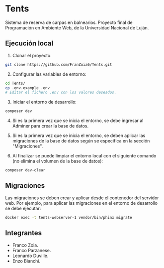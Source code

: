# Tents

Sistema de reserva de carpas en balnearios. Proyecto final de Programación en Ambiente Web, de la Universidad Nacional de Luján.

## Ejecución local

1. Clonar el proyecto:
```bash
git clone https://github.com/FranZoia6/Tents.git
```

2. Configurar las variables de entorno:
```bash
cd Tents/
cp .env.example .env
# Editar el fichero .env con los valores deseados.
```

3. Iniciar el entorno de desarrollo:
```bash
composer dev
```

4. Si es la primera vez que se inicia el entorno, se debe ingresar al Adminer para crear la base de datos.

5. Si es la primera vez que se inicia el entorno, se deben aplicar las migraciones de la base de datos según se especifica en la sección "Migraciones".

6. Al finalizar se puede limpiar el entorno local con el siguiente comando (no elimina el volumen de la base de datos):
```bash
composer dev-clear
```

## Migraciones

Las migraciones se deben crear y aplicar desde el contenedor del servidor web. Por ejemplo, para aplicar las migraciones en el entorno de desarrollo se debe ejecutar:
```bash
docker exec -t tents-webserver-1 vendor/bin/phinx migrate
```

## Integrantes

* Franco Zoia.
* Franco Parzanese.
* Leonardo Duville.
* Enzo Bianchi.
